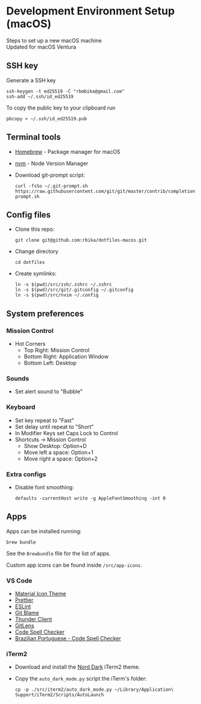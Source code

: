# Development Environment Setup (macOS)

Steps to set up a new macOS machine  
Updated for macOS Ventura

## SSH key

Generate a SSH key

```
ssh-keygen -t ed25519 -C "rbmbika@gmail.com"
ssh-add ~/.ssh/id_ed25519
```

To copy the public key to your clipboard run

```
pbcopy < ~/.ssh/id_ed25519.pub
```

## Terminal tools

- [Homebrew](https://brew.sh/) - Package manager for macOS
- [nvm](https://github.com/creationix/nvm#installation-and-update) - Node Version Manager

- Download git-prompt script:

  ```
  curl -fsSo ~/.git-prompt.sh https://raw.githubusercontent.com/git/git/master/contrib/completion/git-prompt.sh
  ```

## Config files

- Clone this repo:

  ```
  git clone git@github.com:rbika/dotfiles-macos.git
  ```

- Change directory

  ```
  cd dotfiles
  ```

- Create symlinks:
  ```
  ln -s $(pwd)/src/zsh/.zshrc ~/.zshrc
  ln -s $(pwd)/src/git/.gitconfig ~/.gitconfig
  ln -s $(pwd)/src/nvim ~/.config
  ```

## System preferences

### Mission Control

- Hot Corners
  - Top Right: Mission Control
  - Bottom Right: Application Window
  - Bottom Left: Desktop

### Sounds

- Set alert sound to "Bubble"

### Keyboard

- Set key repeat to "Fast"
- Set delay until repeat to "Short"
- In Modifier Keys set Caps Lock to Control
- Shortcuts → Mission Control
  - Show Desktop: Option+D
  - Move left a space: Option+1
  - Move right a space: Option+2

### Extra configs

- Disable font smoothing:
  ```
  defaults -currentHost write -g AppleFontSmoothing -int 0
  ```

## Apps

Apps can be installed running:

```
brew bundle
```

See the `Brewbundle` file for the list of apps.

Custom app icons can be found inside `/src/app-icons`.

### VS Code

- [Material Icon Theme](https://marketplace.visualstudio.com/items?itemName=PKief.material-icon-theme)
- [Prettier](https://marketplace.visualstudio.com/items?itemName=esbenp.prettier-vscode)
- [ESLint](https://marketplace.visualstudio.com/items?itemName=dbaeumer.vscode-eslint)
- [Git Blame](https://marketplace.visualstudio.com/items?itemName=waderyan.gitblame)
- [Thunder Client](https://marketplace.visualstudio.com/items?itemName=rangav.vscode-thunder-client)
- [GitLens](https://marketplace.visualstudio.com/items?itemName=eamodio.gitlens)
- [Code Spell Checker](https://marketplace.visualstudio.com/items?itemName=streetsidesoftware.code-spell-checker)
- [Brazilian Portuguese - Code Spell Checker](https://marketplace.visualstudio.com/items?itemName=streetsidesoftware.code-spell-checker-portuguese-brazilian)

### iTerm2

- Download and install the [Nord Dark](https://github.com/rbika/iterm2-nord-dark) iTerm2 theme.
- Copy the `auto_dark_mode.py` script the iTerm's folder:

  ```
  cp -p ./src/iterm2/auto_dark_mode.py ~/Library/Application\ Support/iTerm2/Scripts/AutoLaunch
  ```

